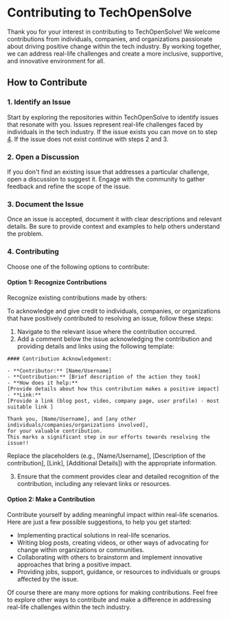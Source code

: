 # Contributing to TechOpenSolve

Thank you for your interest in contributing to TechOpenSolve! We welcome contributions from individuals, companies, and organizations passionate about driving positive change within the tech industry. By working together, we can address real-life challenges and create a more inclusive, supportive, and innovative environment for all.

## How to Contribute

### 1.  Identify an Issue

Start by exploring the repositories within TechOpenSolve to identify issues that resonate with you. Issues represent real-life challenges faced by individuals in the tech industry. If the issue exists you can move on to step [4](#4-contributing). If the issue does not exist continue with steps 2 and 3.

### 2. Open a Discussion

If you don't find an existing issue that addresses a particular challenge, open a discussion to suggest it. Engage with the community to gather feedback and refine the scope of the issue.

### 3. Document the Issue

Once an issue is accepted, document it with clear descriptions and relevant details. Be sure to provide context and examples to help others understand the problem.

### 4. Contributing

Choose one of the following options to contribute:

#### Option 1: Recognize Contributions

Recognize existing contributions made by others:

To acknowledge and give credit to individuals, companies, or organizations that have positively contributed to resolving an issue, follow these steps:

1. Navigate to the relevant issue where the contribution occurred.
2. Add a comment below the issue acknowledging the contribution and providing details and links using the following template:

```
#### Contribution Acknowledgement:

- **Contributor:** [Name/Username]
- **Contribution:** [Brief description of the action they took]
- **How does it help:** 
[Provide details about how this contribution makes a positive impact]
- **Link:** 
[Provide a link (blog post, video, company page, user profile) - most suitable link ]

Thank you, [Name/Username], and [any other individuals/companies/organizations involved], 
for your valuable contribution. 
This marks a significant step in our efforts towards resolving the issue!!

```
Replace the placeholders (e.g., [Name/Username], [Description of the contribution], [Link], [Additional Details]) with the appropriate information.

3. Ensure that the comment provides clear and detailed recognition of the contribution, including any relevant links or resources.

#### Option 2: Make a Contribution

Contribute yourself by adding meaningful impact within real-life scenarios. Here are just a few possible suggestions, to help you get started: 

- Implementing practical solutions in real-life scenarios.
- Writing blog posts, creating videos, or other ways of advocating for change within organizations or communities.
- Collaborating with others to brainstorm and implement innovative approaches that bring a positive impact.
- Providing jobs, support, guidance, or resources to individuals or groups affected by the issue.


Of course there are many more options for making contributions. Feel free to explore other ways to contribute and make a difference in addressing real-life challenges within the tech industry.




  